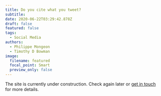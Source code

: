 ```yaml
---
title: Do you cite what you tweet?
subtitle:
date: 2020-06-22T03:29:42.878Z
draft: false
featured: false
tags:
  - Social Media
authors:
  - Philippe Mongeon
  - Timothy D Bowman
image:
  filename: featured
  focal_point: Smart
  preview_only: false
---
```


The site is currently under construction. Check again later or [get in touch](https://qsslab.ca/#contact) for more details.





